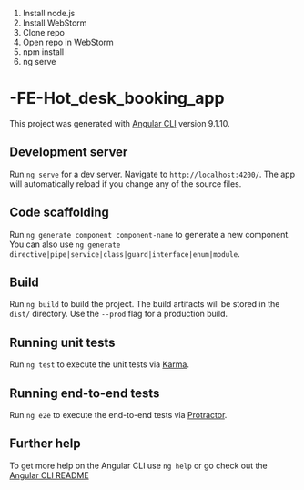1. Install node.js
2. Install WebStorm
3. Clone repo
4. Open repo in WebStorm
5. npm install
6. ng serve

# -FE-Hot_desk_booking_app

This project was generated with [Angular CLI](https://github.com/angular/angular-cli) version 9.1.10.	

## Development server	

Run `ng serve` for a dev server. Navigate to `http://localhost:4200/`. The app will automatically reload if you change any of the source files.	

## Code scaffolding	

Run `ng generate component component-name` to generate a new component. You can also use `ng generate directive|pipe|service|class|guard|interface|enum|module`.	

## Build	

Run `ng build` to build the project. The build artifacts will be stored in the `dist/` directory. Use the `--prod` flag for a production build.	

## Running unit tests	

Run `ng test` to execute the unit tests via [Karma](https://karma-runner.github.io).	

## Running end-to-end tests	

Run `ng e2e` to execute the end-to-end tests via [Protractor](http://www.protractortest.org/).	

## Further help	

To get more help on the Angular CLI use `ng help` or go check out the [Angular CLI README](https://github.com/angular/angular-cli/blob/master/README.md)
